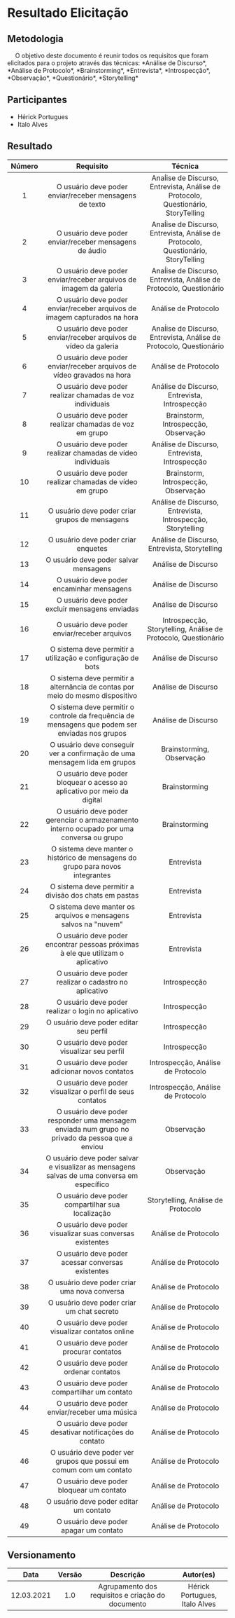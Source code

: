 # Resultado Elicitação

## Metodologia

 <p>&emsp; O objetivo deste documento é reunir todos os requisitos que foram elicitados para o projeto através das técnicas: *Análise de Discurso*, *Análise de Protocolo*, *Brainstorming*, *Entrevista*, *Introspecção*, *Observação*, *Questionário*, *Storytelling*

## Participantes

  - Hérick Portugues
  - Italo Alves

## Resultado

| Número  |                              Requisito                                                      | Técnica |
|:-: |  :---------------------------------------------------------------------------------------------: | :------:|
| 1  | O usuário deve poder enviar/receber mensagens de texto                                           | Anaĺise de Discurso, Entrevista, Análise de Protocolo, Questionário, StoryTelling |
| 2  | O usuário deve poder enviar/receber mensagens de áudio                                           | Anaĺise de Discurso, Entrevista, Análise de Protocolo, Questionário, StoryTelling |
| 3  | O usuário deve poder enviar/receber arquivos de imagem da galeria                                | Anaĺise de Discurso, Entrevista, Análise de Protocolo, Questionário |
| 4  | O usuário deve poder enviar/receber arquivos de imagem capturados na hora                        | Análise de Protocolo |
| 5  | O usuário deve poder enviar/receber arquivos de vídeo da galeria                                 | Anaĺise de Discurso, Entrevista, Análise de Protocolo, Questionário |
| 6  | O usuário deve poder enviar/receber arquivos de vídeo gravados na hora                           | Análise de Protocolo |
| 7  | O usuário deve poder realizar chamadas de voz individuais                                        | Análise de Discurso, Entrevista, Introspecção  |
| 8  | O usuário deve poder realizar chamadas de voz em grupo                                           | Brainstorm, Introspecção, Observação  |
| 9  | O usuário deve poder realizar chamadas de vídeo individuais                                      | Análise de Discurso, Entrevista, Introspecção  |
| 10 | O usuário deve poder realizar chamadas de vídeo em grupo                                         | Brainstorm, Introspecção, Observação  |
| 11 | O usuário deve poder criar grupos de mensagens                                                   | Análise de Discurso, Entrevista, Introspecção, Storytelling |
| 12 | O usuário deve poder criar enquetes                                                              | Análise de Discurso, Entrevista, Storytelling |
| 13 | O usuário deve poder salvar mensagens                                                            | Análise de Discurso |
| 14 | O usuário deve poder encaminhar mensagens                                                        | Análise de Discurso|
| 15 | O usuário deve poder excluir mensagens enviadas                                                  | Análise de Discurso|
| 16 | O usuário deve poder enviar/receber arquivos                                                     | Introspecção, Storytelling, Análise de Protocolo, Questionário |
| 17 | O sistema deve permitir a utilização e configuração de bots                                      | Análise de Discurso |
| 18 | O sistema deve permitir a alternância de contas por meio do mesmo dispositivo                    | Análise de Discurso |
| 19 | O sistema deve permitir o controle da frequência de mensagens que podem ser enviadas nos grupos  | Análise de Discurso |
| 20 | O usuário deve conseguir ver a confirmação de uma mensagem lida em grupos                        | Brainstorming, Observação |
| 21 | O usuário deve poder bloquear o acesso ao aplicativo por meio da digital                         | Brainstorming |
| 22 | O usuário deve poder gerenciar o armazenamento interno ocupado por uma conversa ou grupo         | Brainstorming |
| 23 | O sistema deve manter o histórico de mensagens do grupo para novos integrantes                   | Entrevista |
| 24 | O sistema deve permitir a divisão dos chats em pastas                                            | Entrevista |
| 25 | O sistema deve manter os arquivos e mensagens salvos na "nuvem"                                  | Entrevista |
| 26 | O usuário deve poder encontrar pessoas próximas à ele que utilizam o aplicativo                  | Entrevista |
| 27 | O usuário deve poder realizar o cadastro no aplicativo                                           | Introspecção |
| 28 | O usuário deve poder realizar o login no aplicativo                                              | Introspecção |
| 29 | O usuário deve poder editar seu perfil                                                           | Introspecção |
| 30 | O usuário deve poder visualizar seu perfil                                                       | Introspecção |
| 31 | O usuário deve poder adicionar novos contatos                                                    | Introspecção, Análise de Protocolo |
| 32 | O usuário deve poder visualizar o perfil de seus contatos                                        | Introspecção, Análise de Protocolo |
| 33 | O usuário deve poder responder uma mensagem enviada num grupo no privado da pessoa que a enviou  | Observação |
| 34 | O usuário deve poder salvar e visualizar as mensagens salvas de uma conversa em específico       | Observação |
| 35 | O usuário deve poder compartilhar sua localização                                                | Storytelling, Análise de Protocolo |
| 36 | O usuário deve poder visualizar suas conversas existentes                                        | Análise de Protocolo |
| 37 | O usuário deve poder acessar conversas existentes                                                | Análise de Protocolo |
| 38 | O usuário deve poder criar uma nova conversa                                                     | Análise de Protocolo |
| 39 | O usuário deve poder criar um chat secreto                                                       | Análise de Protocolo |
| 40 | O usuário deve poder visualizar contatos online                                                  | Análise de Protocolo |
| 41 | O usuário deve poder procurar contatos                                                           | Análise de Protocolo |
| 42 | O usuário deve poder ordenar contatos                                                            | Análise de Protocolo |
| 43 | O usuário deve poder compartilhar um contato                                                     | Análise de Protocolo |
| 44 | O usuário deve poder enviar/receber uma música                                                   | Análise de Protocolo |
| 45 | O usuário deve poder desativar notificações do contato                                           | Análise de Protocolo |
| 46 | O usuário deve poder ver grupos que possui em comum com um contato                               | Análise de Protocolo |
| 47 | O usuário deve poder bloquear um contato                                                         | Análise de Protocolo |
| 48 | O usuário deve poder editar um contato                                                           | Análise de Protocolo |
| 49 | O usuário deve poder apagar um contato                                                           | Análise de Protocolo |

## Versionamento
|   Data   | Versão |        Descrição              |            Autor(es)            |
| :------: | :----: |    :---------------------:    | :-----------------------------: |
|12.03.2021|   1.0  |  Agrupamento dos requisitos e criação do documento   | Hérick Portugues, Italo Alves |
